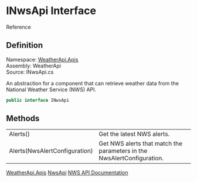# INwsApi Interface

Reference

## Definition

Namespace: [WeatherApi.Apis](WeatherApi-Apis.md)<br />
Assembly: WeatherApi<br />
Source: INwsApi.cs

An abstraction for a component that can retrieve weather data from the National Weather Service (NWS) API.

```C#
public interface INwsApi
```

## Methods

<table>
<tr>
<td>Alerts()</td>
<td>Get the latest NWS alerts.</td>
</tr>
<tr>
<td>Alerts(NwsAlertConfiguration)</td>
<td>Get NWS alerts that match the parameters in the NwsAlertConfiguration.</td>
</tr>
</table>

<seealso>
<category ref="wrs">
<a href="WeatherApi-Apis.md">WeatherApi.Apis</a>
<a href="NwsApi.md">NwsApi</a>
</category>
<category ref="external">
<a href="https://www.weather.gov/documentation/services-web-api">NWS API Documentation</a>
</category>
</seealso>
